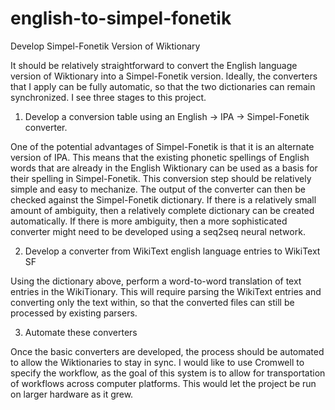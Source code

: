 # english-to-simpel-fonetik
Develop Simpel-Fonetik Version of Wiktionary 

It should be relatively straightforward to convert the English language version of Wiktionary into a Simpel-Fonetik version.  Ideally, the converters that I apply can be fully automatic, so that the two dictionaries can remain synchronized.  I see three stages to this project.

1)  Develop a conversion table using an English -> IPA -> Simpel-Fonetik converter.

One of the potential advantages of Simpel-Fonetik is that it is an alternate version of IPA.  This means that the existing phonetic spellings of English words that are already in the English Wiktionary can be used as a basis for their spelling in Simpel-Fonetik.  This conversion step should be relatively simple and easy to mechanize.  The output of the converter can then be checked against the Simpel-Fonetik dictionary.  If there is a relatively small amount of ambiguity, then a relatively complete dictionary can be created automatically.  If there is more ambiguity, then a more sophisticated converter might need to be developed using a seq2seq neural network.

2)  Develop a converter from WikiText english language entries to WikiText SF

Using the dictionary above, perform a word-to-word translation of text entries in the WikiTionary.  This will require parsing the WikiText entries and converting only the text within, so that the converted files can still be processed by existing parsers.

3)  Automate these converters

Once the basic converters are developed, the process should be automated to allow the Wiktionaries to stay in sync.  I would like to use Cromwell to specify the workflow, as the goal of this system is to allow for transportation of workflows across computer platforms.  This would let the project be run on larger hardware as it grew.  
